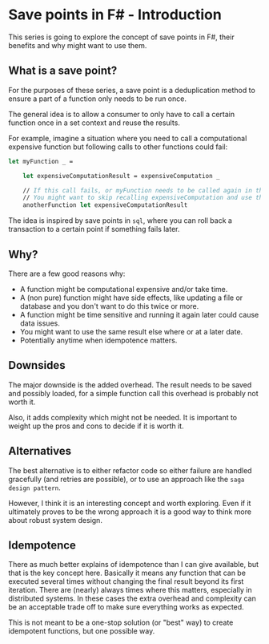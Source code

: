 ﻿# Save points in F# - Introduction

This series is going to explore the concept of save points in F#, their benefits and why might want to use them.

## What is a save point?

For the purposes of these series, a save point is a deduplication method to ensure a part of a function only needs to be run once.

The general idea is to allow a consumer to only have to call a certain function once in a set context and reuse the results.

For example, imagine a situation where you need to call a computational expensive function but following calls to other functions could fail:

```fsharp
let myFunction _ =

    let expensiveComputationResult = expensiveComputation _

    // If this call fails, or myFunction needs to be called again in the same context.
    // You might want to skip recalling expensiveComputation and use the result already returned.    
    anotherFunction let expensiveComputationResult
```

The idea is inspired by save points in `sql`, where you can roll back a transaction to a certain point if something fails later.

## Why?

There are a few good reasons why:

* A function might be computational expensive and/or take time.
* A (non pure) function might have side effects, like updating a file or database and you don't want to do this twice or more.
* A function might be time sensitive and running it again later could cause data issues.
* You might want to use the same result else where or at a later date.
* Potentially anytime when idempotence matters.

## Downsides

The major downside is the added overhead. The result needs to be saved and possibly loaded, 
for a simple function call this overhead is probably not worth it.

Also, it adds complexity which might not be needed. It is important to weight up the pros and cons to decide if it is worth it.

## Alternatives

The best alternative is to either refactor code so either failure are handled gracefully (and retries are possible),
or to use an approach like the `saga design pattern`.

However, I think it is an interesting concept and worth exploring. 
Even if it ultimately proves to be the wrong approach it is a good way to think more about robust system design.

## Idempotence

There as much better explains of idempotence than I can give available, but that is the key concept here.
Basically it means any function that can be executed several times without changing the final result beyond its first iteration.
There are (nearly) always times where this matters, especially in distributed systems.
In these cases the extra overhead and complexity can be an acceptable trade off to make sure everything works as expected.

This is not meant to be a one-stop solution (or "best" way) to create idempotent functions, but one possible way.